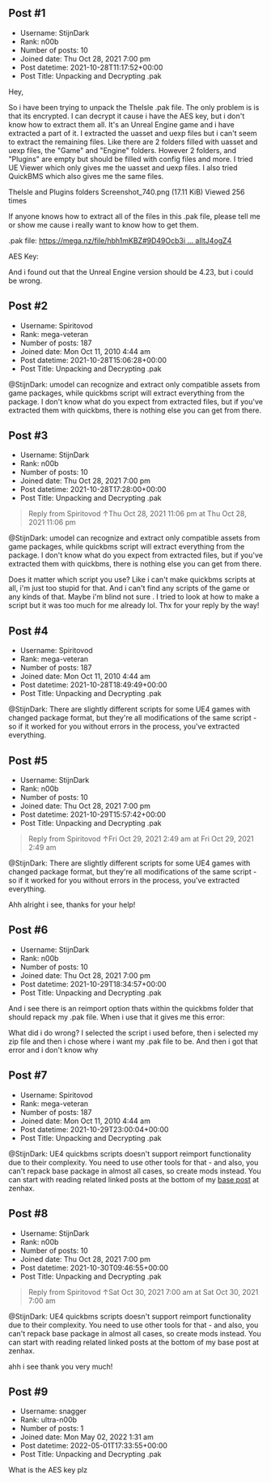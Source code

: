 ## Post #1
- Username: StijnDark
- Rank: n00b
- Number of posts: 10
- Joined date: Thu Oct 28, 2021 7:00 pm
- Post datetime: 2021-10-28T11:17:52+00:00
- Post Title: Unpacking and Decrypting .pak

Hey,

So i have been trying to unpack the TheIsle .pak file. The only problem is is that its encrypted. I can decrypt it cause i have the AES key, but i don't know how to extract them all. It's an Unreal Engine game and i have extracted a part of it. I extracted the uasset and uexp files but i can't seem to extract the remaining files. Like there are 2 folders filled with uasset and uexp files, the "Game" and "Engine" folders. However 2 folders, and "Plugins" are empty but should be filled with config files and more.
I tried UE Viewer which only gives me the uasset and uexp files.
I also tried QuickBMS which also gives me the same files. 



TheIsle and Plugins folders Screenshot_740.png (17.11 KiB) Viewed 256 times



If anyone knows how to extract all of the files in this .pak file, please tell me or show me cause i really want to know how to get them.

.pak file: [https://mega.nz/file/hbh1mKBZ#9D49Ocb3i ... aIltJ4ogZ4](https://mega.nz/file/hbh1mKBZ#9D49Ocb3iQ2Tw0-HH1ZWt7NMq_POgvGfsaIltJ4ogZ4)

AES Key:

And i found out that the Unreal Engine version should be 4.23, but i could be wrong.
## Post #2
- Username: Spiritovod
- Rank: mega-veteran
- Number of posts: 187
- Joined date: Mon Oct 11, 2010 4:44 am
- Post datetime: 2021-10-28T15:06:28+00:00
- Post Title: Unpacking and Decrypting .pak

@StijnDark: umodel can recognize and extract only compatible assets from game packages, while quickbms script will extract everything from the package. I don't know what do you expect from extracted files, but if you've extracted them with quickbms, there is nothing else you can get from there.
## Post #3
- Username: StijnDark
- Rank: n00b
- Number of posts: 10
- Joined date: Thu Oct 28, 2021 7:00 pm
- Post datetime: 2021-10-28T17:28:00+00:00
- Post Title: Unpacking and Decrypting .pak

> Reply from Spiritovod ↑Thu Oct 28, 2021 11:06 pm at Thu Oct 28, 2021 11:06 pm
>
> 
@StijnDark: umodel can recognize and extract only compatible assets from game packages, while quickbms script will extract everything from the package. I don't know what do you expect from extracted files, but if you've extracted them with quickbms, there is nothing else you can get from there.

Does it matter which script you use? Like i can't make quickbms scripts at all, i'm just too stupid for that. And i can't find any scripts of the game or any kinds of that. Maybe i'm blind not sure   . I tried to look at how to make a script but it was too much for me already lol.
Thx for your reply by the way!
## Post #4
- Username: Spiritovod
- Rank: mega-veteran
- Number of posts: 187
- Joined date: Mon Oct 11, 2010 4:44 am
- Post datetime: 2021-10-28T18:49:49+00:00
- Post Title: Unpacking and Decrypting .pak

@StijnDark: There are slightly different scripts for some UE4 games with changed package format, but they're all modifications of the same script - so if it worked for you without errors in the process, you've extracted everything.
## Post #5
- Username: StijnDark
- Rank: n00b
- Number of posts: 10
- Joined date: Thu Oct 28, 2021 7:00 pm
- Post datetime: 2021-10-29T15:57:42+00:00
- Post Title: Unpacking and Decrypting .pak

> Reply from Spiritovod ↑Fri Oct 29, 2021 2:49 am at Fri Oct 29, 2021 2:49 am
>
> 
@StijnDark: There are slightly different scripts for some UE4 games with changed package format, but they're all modifications of the same script - so if it worked for you without errors in the process, you've extracted everything.

Ahh alright i see, thanks for your help!
## Post #6
- Username: StijnDark
- Rank: n00b
- Number of posts: 10
- Joined date: Thu Oct 28, 2021 7:00 pm
- Post datetime: 2021-10-29T18:34:57+00:00
- Post Title: Unpacking and Decrypting .pak

And i see there is an reimport option thats within the quickbms folder that should repack my .pak file. When i use that it gives me this error:



What did i do wrong? I selected the script i used before, then i selected my zip file and then i chose where i want my .pak file to be. And then i got that error and i don't know why
## Post #7
- Username: Spiritovod
- Rank: mega-veteran
- Number of posts: 187
- Joined date: Mon Oct 11, 2010 4:44 am
- Post datetime: 2021-10-29T23:00:04+00:00
- Post Title: Unpacking and Decrypting .pak

@StijnDark: UE4 quickbms scripts doesn't support reimport functionality due to their complexity. You need to use other tools for that - and also, you can't repack base package in almost all cases, so create mods instead. You can start with reading related linked posts at the bottom of my [base post](https://zenhax.com/viewtopic.php?f=9&t=1005&p=56251#p56251) at zenhax.
## Post #8
- Username: StijnDark
- Rank: n00b
- Number of posts: 10
- Joined date: Thu Oct 28, 2021 7:00 pm
- Post datetime: 2021-10-30T09:46:55+00:00
- Post Title: Unpacking and Decrypting .pak

> Reply from Spiritovod ↑Sat Oct 30, 2021 7:00 am at Sat Oct 30, 2021 7:00 am
>
> 
@StijnDark: UE4 quickbms scripts doesn't support reimport functionality due to their complexity. You need to use other tools for that - and also, you can't repack base package in almost all cases, so create mods instead. You can start with reading related linked posts at the bottom of my base post at zenhax.

ahh i see thank you very much!
## Post #9
- Username: snagger
- Rank: ultra-n00b
- Number of posts: 1
- Joined date: Mon May 02, 2022 1:31 am
- Post datetime: 2022-05-01T17:33:55+00:00
- Post Title: Unpacking and Decrypting .pak

What is the AES key plz
